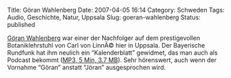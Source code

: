 Title: Göran Wahlenberg
Date: 2007-04-05 16:14
Category: Schweden
Tags: Audio, Geschichte, Natur, Uppsala
Slug: goeran-wahlenberg
Status: published

[Göran Wahlenberg](http://de.wikipedia.org/wiki/G%C3%B6ran_Wahlenberg)
war einer der Nachfolger auf dem prestigevollen Botaniklehrstuhl von
Carl von LinnÃ© hier in Uppsala. Der Bayerische Rundfunk hat ihm neulich
ein “Kalenderblatt” gewidmet, das man auch als Podcast bekommt ([MP3, 5
Min, 3.7
MB](http://www.br-online.de/imperia/md/audio/podcast/import/2007_03/2007_03_26_10_49_46_podcastkalenderblatt220307wahl_a.mp3)).
Sehr hörenswert, auch wenn der Vornahme “Göran” anstatt “Jöran”
ausgesprochen wird.


